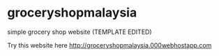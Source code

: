 # groceryshopmalaysia
simple grocery shop website (TEMPLATE EDITED)

Try this website here
http://groceryshopmalaysia.000webhostapp.com
